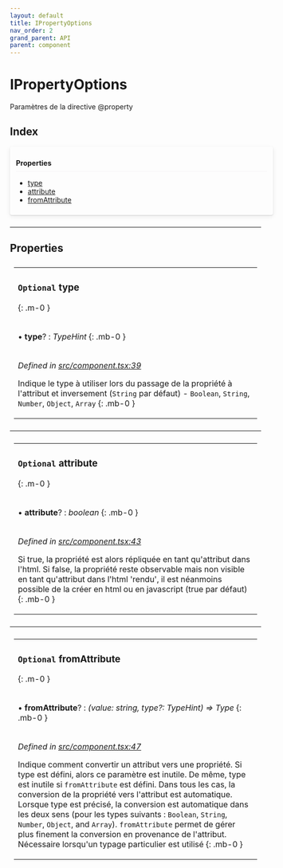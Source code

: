 ```yaml
---
layout: default
title: IPropertyOptions
nav_order: 2
grand_parent: API
parent: component
---
```


# IPropertyOptions

Paramètres de la directive @property

## Index


<div style="width: 100%;max-width: 100%;margin-bottom: 1.5rem;border-radius: 4px;box-shadow: 0 1px 2px rgba(0,0,0,0.12), 0 3px 10px rgba(0,0,0,0.08);padding: .5rem .75rem;">
<div style="font-weight:bold;padding: 1rem 0 .5rem;border-bottom: 1px solid rgba(238,235,238,0.5);">
Properties
</div>
<div style="margin-top: 0.5rem;" markdown="1">

* [type](_component_.ipropertyoptions.md#optional-type)
* [attribute](_component_.ipropertyoptions.md#optional-attribute)
* [fromAttribute](_component_.ipropertyoptions.md#optional-fromAttribute)

</div>
</div>

___

## Properties

<table style="padding: 0.5rem;">
<tr>
<td markdown="1">

### `Optional` type
{: .m-0 }

</td>
</tr>
<tr>
<td markdown="1">

• **type**? : *TypeHint*
{: .mb-0 }

</td>
</tr>
<tr>
<td markdown="1">

*Defined in [src/component.tsx:39](https://github.com/NicolasBoyer/wapitis/blob/master/src/component.tsx#L39)*

Indique le type à utiliser lors du passage de la propriété à l'attribut et inversement (`String` par défaut) - `Boolean`, `String`, `Number`, `Object`, `Array`
{: .mb-0 }

</td>
</tr>
</table>

___

<table style="padding: 0.5rem;">
<tr>
<td markdown="1">

### `Optional` attribute
{: .m-0 }

</td>
</tr>
<tr>
<td markdown="1">

• **attribute**? : *boolean*
{: .mb-0 }

</td>
</tr>
<tr>
<td markdown="1">

*Defined in [src/component.tsx:43](https://github.com/NicolasBoyer/wapitis/blob/master/src/component.tsx#L43)*

Si true, la propriété est alors répliquée en tant qu'attribut dans l'html. Si false, la propriété reste observable mais non visible en tant qu'attribut dans l'html 'rendu', il est néanmoins possible de la créer en html ou en javascript (true par défaut)
{: .mb-0 }

</td>
</tr>
</table>

___

<table style="padding: 0.5rem;">
<tr>
<td markdown="1">

### `Optional` fromAttribute
{: .m-0 }

</td>
</tr>
<tr>
<td markdown="1">

• **fromAttribute**? : *(value: string, type?: TypeHint) => Type*
{: .mb-0 }

</td>
</tr>
<tr>
<td markdown="1">

*Defined in [src/component.tsx:47](https://github.com/NicolasBoyer/wapitis/blob/master/src/component.tsx#L47)*

Indique comment convertir un attribut vers une propriété. Si type est défini, alors ce paramètre est inutile. De même, type est inutile si `fromAttribute` est défini. Dans tous les cas, la conversion de la propriété vers l'attribut est automatique. Lorsque type est précisé, la conversion est automatique dans les deux sens (pour les types suivants : `Boolean`, `String`, `Number`, `Object`, and `Array`). `fromAttribute` permet de gérer plus finement la conversion en provenance de l'attribut. Nécessaire lorsqu'un typage particulier est utilisé
{: .mb-0 }

</td>
</tr>
</table>

